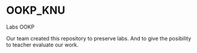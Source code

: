 # OOKP_KNU
Labs OOKP

Our team created this repository to preserve labs. And to give the posibility to teacher evaluate our work.
